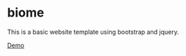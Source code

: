 # biome
This is a basic website template using bootstrap and jquery.

[Demo](https://optimistic-bartik-521e95.netlify.app/)

